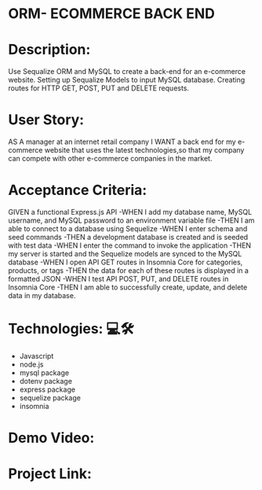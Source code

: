 # ORM- ECOMMERCE BACK END
<h1>Description:</h1>
Use Sequalize ORM and MySQL to create a back-end for an e-commerce website. Setting up Sequalize Models to input MySQL database.
Creating routes for HTTP GET, POST, PUT and DELETE requests.

<h1>User Story:</h1>
AS A manager at an internet retail company
I WANT a back end for my e-commerce website that uses the latest technologies,so that my company can compete with other e-commerce companies in the market.
<h1>Acceptance Criteria:</h1>
GIVEN a functional Express.js API
-WHEN I add my database name, MySQL username, and MySQL password to an environment variable file
-THEN I am able to connect to a database using Sequelize
-WHEN I enter schema and seed commands
-THEN a development database is created and is seeded with test data
-WHEN I enter the command to invoke the application
-THEN my server is started and the Sequelize models are synced to the MySQL database
-WHEN I open API GET routes in Insomnia Core for categories, products, or tags
-THEN the data for each of these routes is displayed in a formatted JSON
-WHEN I test API POST, PUT, and DELETE routes in Insomnia Core
-THEN I am able to successfully create, update, and delete data in my database.


<h1>Technologies: 💻🛠</h1> 
<ul>
<li>Javascript</li>
<li>node.js</li>
<li>mysql package</li>
<li>dotenv package</li>
<li>express package</li>
<li>sequelize package</li>
<li>insomnia</li>
</ul>

<h1>Demo Video:</h1>


<h1>Project Link:</h1>
